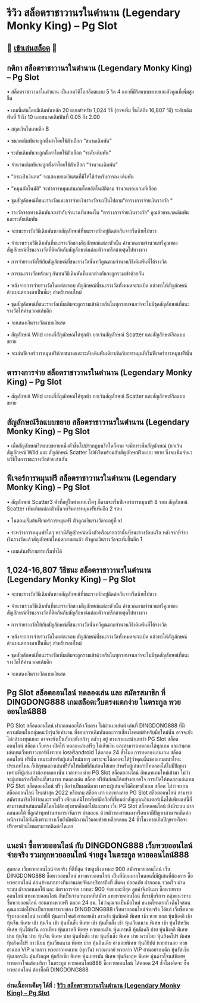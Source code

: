 # รีวิว สล็อตราชาวานรในตำนาน (Legendary Monky King) – Pg Slot

## 🎰 [เข้าเล่นสล็อต](https://bit.ly/3ryTLaH) 🎰

## กติกา สล็อตราชาวานรในตำนาน (Legendary Monky King) – Pg Slot

• สล็อตราชาวานรในตํานาน เป็นเกมวิดีโอสล็อตแบบ 5 รีล 4 แถวที่มีรีลแบบขยายและตัวคูณที่เพิ่มสูงขึ้น

• เกมนี้เล่นโดยมีเดิมพันหลัก 20 แบบสําหรับ 1,024 วิธี (อาจเพิ่ม ขึ้นได้ถึง 16,807 วิธี) ระดับเดิมพันที่ 1 ถึง 10 และขนาดเดิมฟันที่ 0.05 ถึง 2.00

• สกุลเงินในเกมคือ B

• ขนาดเดิมพันจะถูกตั้งค่าโดยใช้ตัวเลือก “ขนาดเดิมพัน”

• ระดับเดิมพันจะถูกตั้งค่าโดยใช้ตัวเลือก “ระดับเดิมพัน”

• จํานวนเดิมพันจะถูกตั้งค่าโดยใช้ตัวเลือก “จำนวนเดิมพัน”

• ”กระเป๋าเงินสด” จะแสดงยอดเงินสดที่มีให้ใช้สําหรับการลง เดิมพัน

• ”หมุนอัตโนมัติ” จะทําการหมุนเล่นเกมโดยอัตโนมัติตาม จํานวนรอบเกมที่เลือก

• ชุดสัญลักษณ์ที่ชนะรางวัลและการจ่ายเงินรางวัลจะเป็นไปตาม“ตารางการจ่ายเงินรางวัล “

• รางวัลจากทางเดิมพันจะเท่ากับจํานวนที่แสดงใน “ตารางการจ่ายเงินรางวัล” คูณด้วยขนาดเดิมพันและระดับเดิมพัน

• จะชนะรางวัลวิธีเดิมพันหากสัญลักษณ์ที่ชนะรางวัลอยู่ติดต่อกันจากรีลซ้ายไปขวา

• จํานวนรวมวิธีเดิมพันที่ชนะรางวัลของสัญลักษณ์แต่ละตัวนั้น คํานวณตามจํานวนทวีคูณของสัญลักษณ์ที่ชนะรางวัลที่ติดกันกับสัญลักษณ์แต่ละตัวจากรีลชายสุดไปทางขวา

• การจ่ายรางวัลให้กับสัญลักษณ์ที่ชนะรางวัลนั้นทวีคูณตามจํานวนวิธีเดิมพันที่ได้รางวัล

• การชนะรางวัลพร้อมๆ กันบนวิธีเดิมพันที่แตกต่างกันจะถูกรวมเข้าด้วยกัน

• หลังจากการจ่ายรางวัลในแต่ละรอบ สัญลักษณ์ที่ชนะรางวัลทั้งหมดจะระเบิด แล้วทาให้สัญลักษณ์ด้านบนตกลงมาเป็นชั้นๆ สําหรับรอบใหม่

• ชุดสัญลักษณ์ที่ชนะรางวัลเพิ่มเติมจะถูกรวมเข้าด้วยกันในทุกรอบจนกว่าจะไม่มีชุดสัญลักษณ์ที่ชนะรางวัลให้คํานวณแต้มอีก

• จะแสดงเงินรางวัลแบบเงินสด

• สัญลักษณ์ Wild แทนที่สัญลักษณ์ได้ทุกตัว ยกเว้นสัญลักษณ์ Scatter และสัญลักษณ์รีลแบบขยาย

• จะเล่นฟีเจอร์การหมุนฟรีด้วยขนาดและระดับเดิมพันเดียวกันกับการหมุนที่เริ่มฟีเจอร์การหมุนฟรีนั้น

## ตารางการจ่าย สล็อตราชาวานรในตำนาน (Legendary Monky King) – Pg Slot

• สัญลักษณ์ Wild แทนที่สัญลักษณ์ได้ทุกตัว ยกเว้นสัญลักษณ์ Scatter และสัญลักษณ์รีลแบบขยาย

## สัญลักษณ์รีลแบบขยาย สล็อตราชาวานรในตำนาน (Legendary Monky King) – Pg Slot

• เมื่อสัญลักษณ์รีลแบบขยายหนึ่งตัวขึ้นไปปรากฏบนรีลใดก็ตาม จะมีการเพิ่มสัญลักษณ์ (ยกเว้นสัญลักษณ์ Wild และ สัญลักษณ์ Scatter ไปยังรีลพร้อมกับสัญลักษณ์รีลแบบ ขยาย ซึ่งจะเพิ่มจํานวนวิธีในการชนะรางวัลด้วยเช่นกัน

## ฟีเจอร์การหมุนฟรี สล็อตราชาวานรในตำนาน (Legendary Monky King) – Pg Slot

• สัญลักษณ์ Scatter3 ตัวที่อยู่ในตําแหน่งใดๆ ก็ตามจะเริ่มฟีเจอร์การหมุนฟร์ 8 รอบ สัญลักษณ์ Scatter เพิ่มเติมแต่ละตัวนั้นจะเริ่มการหมุนฟรีเพิ่มอีก 2 รอบ

• ในตอนเริ่มต้นฟีเจอร์การหมุนฟรี ตัวคูณเงินรางวัลจะอยู่ที่ xl

• ระหว่างการหมุนฟรใดๆ หากมีสัญลักษณ์หนึ่งตัวหรือมากกว่านั้นที่ชนะรางวัลบนรีล หลังจากที่จ่ายเงินรางวัลแล้วสัญลักษณ์ใหม่ตกลงมาแล้ว ตัวคูณเงินรางวัลจะเพิ่มขึ้นอีก 1

• เกมเล่นฟรีสามารถเริ่มซ้ำได้

## 1,024-16,807 วิธีชนะ สล็อตราชาวานรในตำนาน (Legendary Monky King) – Pg Slot

• จะชนะรางวัลวิธีเดิมพันหากสัญลักษณ์ที่ชนะรางวัลอยู่ติดต่อกันจากรีลซ้ายไปขวา

• จํานวนรวมวิธีเดิมพันที่ชนะรางวัลของสัญลักษณ์แต่ละตัวนั้น คํานวณตามจํานวนทวีคูณของสัญลักษณ์ที่ชนะรางวัลที่ติดกันกับสัญลักษณ์แต่ละตัวจากรีลชายสุดไปทางขวา

• การจ่ายรางวัลให้กับสัญลักษณ์ที่ชนะรางวัลนั้นทวีคูณตามจํานวนวิธีเดิมพันที่ได้รางวัล

• หลังจากการจ่ายรางวัลในแต่ละรอบ สัญลักษณ์ที่ชนะรางวัลทั้งหมดจะระเบิด แล้วทาให้สัญลักษณ์ด้านบนตกลงมาเป็นชั้นๆ สําหรับรอบใหม่

• ชุดสัญลักษณ์ที่ชนะรางวัลเพิ่มเติมจะถูกรวมเข้าด้วยกันในทุกรอบจนกว่าจะไม่มีชุดสัญลักษณ์ที่ชนะรางวัลให้คํานวณแต้มอีก

• จะแสดงเงินรางวัลแบบเงินสด

## Pg Slot สล็อตออนไลน์ ทดลองเล่น และ สมัครสมาชิก ที่ DINGDONG888 เกมสล็อตเว็บตรงแตกง่าย ในตระกูล หวยออนไลน์888
PG Slot สล็อตออนไลน์ ฝากถอนออโต้ เว็บตรง ไม่ผ่านเอเย่นต์ เล่นที่ DINGDONG888 ที่มีความนิยมในกลุ่มคนวัยรุ่นวัยทำงาน ที่ชอบการเดิมพันและการเสี่ยงโชคแต่สำหรับมือใหม่นั้น อาจจะยังไม่กล้าลงทุนเยอะ อาจจะยังเป็นกังวลยังกล้าๆ กลัวๆ อยู่ ทางเราแนะนำเลยว่า PG Slot สล็อตออนไลน์ สล็อต เว็บตรง เปิดให้ ทดลองเล่นฟรีๆ ไม่เสียเงิน และสามารถทดลองได้ทุกเกม และสามาถเล่นบนเว็บบราวเซอร์ทั้งระบบ iosหรืandroid ได้ตลอด 24 ชั่วโมง การทดลองเล่นเกม สล็อตออนไลน์ ฟรีนั้น เหมาะสำหรับผู้เล่นใหม่มากๆ เพราะจะได้ลองจะได้รู้ว่าคุณนั้นชอบเกมแนวไหนประเภทไหน ก็เชิญทดลองเล่นฟรีกันให้เต็มที่กันก่อนได้เลย สำหรับผู้เล่นเก่าก็ทดลองได้ไม่มีปัญหา เพราะที่ผู้เล่นเก่าต้องทดลองนั้น เวลาทาง ค่าย PG Slot สล็อตออนไลน์ อัพเดทเกมใหม่เข้ามา ไม่ว่าจะผู้เล่นเก่าหรือใหม่ก็สามารถ ทดลองเล่น สล็อต ฟรีกันก่อนได้อย่างสบายใจ การเปิดให้ทดลองเล่นเกม PG Slot สล็อตออนไลน์ ฟรีๆ ถือว่าเป็นผลดีมาก เพราะผู้เล่นจะได้ศึกษาตัวเกม สล็อต ไม่ว่าจะเกม สล็อตออนไลน์ ใหม่ล่าสุด 2022  หรือเกม สล็อต เก่า และทางค่าย PG Slot สล็อตออนไลน์ สามารถสมัครสมาชิกได้ง่ายและรวดเร็ว เพียงแค่มีโทรศัพท์มือถือที่เชื่อมต่อสัญญาณอินเตอร์เน็ตได้เพียงแค่นี้ก็สามารถเข้าเล่นเกมได้โดยไม่ต้องยุ่งยากอีกต่อไปและทาง เว็บ PG Slot สล็อตออนไลน์ ยังมีระบบ ฝากถอนออโต้ ที่ลูกค้าทุกท่านสามารถจัดการ ฝากถอน ด้วยตัวของท่านเองหรือหากมีปัญหาสามารถติดต่อพนักงานได้ทันทีเพราะทางเว็บยังมีพนักงานไว้คอยช่วยเหลือตลอด 24 ชั่วโมงหากเกิดปัญหาหรือจะปรึกษาด้านไหนสามารถติดต่อไดเลย

## แนะนำ ซื้อหวยออนไลน์ กับ DINGDONG888 เว็บหวยออนไลน์จ่ายจริง รวมทุกหวยออนไลน์ จ่ายสูง ในตระกูล หวยออนไลน์888
สุดยอด เว็บหวยออนไลน์จ่ายจริง ที่ดีที่สุด จ่ายสูงถึงบาทละ 900 สมัครหวยออนไลน์ เว็บ DINGDONG888 ซื้อหวยออนไลน์ แทงหวยออนไลน์ เป็นที่นิยมมากในตอนนี้มีผู้เล่นที่ต้องการ ซื้อหวยออนไลน์ ค่อนข้างมากทางทีมงานเลยจัดมาบริการถึงที่ มั่นคง ปลอดภัย ฝากถอน รวดเร็ว ผ่านระบบ ฝากถอนออโต้ และ อัตราการจ่าย บาทละ 900 จ่ายเยอะที่สุด ลูกค้าจึงหันมา ซื้อหวยหวยออนไลน์ แทงหวยออนไลน์ กันเป็นจำนวนมากที่สมัคร แทงหวยออนไลน์ ที่เรามีบริการ กลุ่มแนวทาง ซื้อหวยออนไลน์ สอนแทงหวยฟรี ตลอด 24 ชม. ไม่ว่าคุณจะเป็นมือใหม่ ขนาดไหนเราก็ เต็มใจสอนคุณและต่อไปจะเป็นรายการหวยของ DINGDONG888 เว็บหวยออนไลน์จ่ายจริง ได้แก่  เว็บซื้อหวยรัฐบาลออนไลน์ หวยยี่กี หุ้นดาวโจนส์ ฮานอยเช้า ลาวเช้า หุ้นนิเคอิ พิเศษ เช้า หวย ธกส หุ้นนิเคอิ เช้า หุ้นจีน พิเศษ เช้า หุ้นจีน เช้า หุ้นฮั่งเส็ง พิเศษ เช้า หุ้นฮั่งเส็ง เช้า หุ้นเวียดนาม พิเศษ เช้า หุ้นไต้หวัน พิเศษ หุ้นไต้หวัน ลาวเที่ยง หุ้นเกาหลี พิเศษ หวยออมสิน หุ้นเกาหลี หุ้นนิเคอิ บ่าย หุ้นนิเคอิ พิเศษ บ่าย หุ้นจีน บ่าย หุ้นจีน พิเศษ บ่าย หุ้นฮั่งเส็ง บ่าย หุ้นฮั่งเส็ง พิเศษ บ่าย หวยไทย หุ้นสิงคโปร์ พิเศษ หุ้นสิงคโปร์ ลาวนิยม หุ้นเวียดนาม พิเศษ บ่าย หุ้นอินเดีย ฮานอยพิเศษ หุ้นอียิปต์ หวยฮานอย หวยฮานอย VIP หวยลาว หวยลาวทดแทน (ทุกวัน) หวยมาเลย์ หวยลาว VIP ฮานอยรอบดึก หุ้นรัสเซีย หุ้นเยอรมัน หุ้นอังกฤษ หุ้นรัสเซีย พิเศษ หุ้นเยอรมัน พิเศษ หุ้นอังกฤษ พิเศษ หุ้นดาวโจนส์พิเศษ หวยดาวโจนส์อเมริกา ในตระกูล หวยออนไลน์888 ซื้อหวยออนไลน์ ได้ตลอด 24 ชั่วโมงคิดจะ ซื้อหวยออนไลน์ ต้องซื้อที่ DINGDONG888

### อ่านเนื้อหาเต็มๆ ได้ที่ : [รีวิว สล็อตราชาวานรในตำนาน (Legendary Monky King) – Pg Slot](https://dingdong888.co/pg-slot/legendary-monky-king/)
